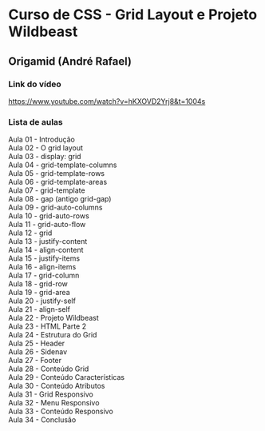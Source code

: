 # Curso de CSS - Grid Layout e Projeto Wildbeast 
## Origamid (André Rafael)  

### Link do vídeo  
<https://www.youtube.com/watch?v=hKXOVD2Yrj8&t=1004s>

### Lista de aulas

Aula 01 - Introdução  
Aula 02 - O grid layout  
Aula 03 - display: grid  
Aula 04 - grid-template-columns  
Aula 05 - grid-template-rows  
Aula 06 - grid-template-areas  
Aula 07 - grid-template  
Aula 08 - gap (antigo grid-gap)  
Aula 09 - grid-auto-columns  
Aula 10 - grid-auto-rows  
Aula 11 - grid-auto-flow  
Aula 12 - grid  
Aula 13 - justify-content  
Aula 14 - align-content  
Aula 15 - justify-items  
Aula 16 - align-items  
Aula 17 - grid-column  
Aula 18 - grid-row  
Aula 19 - grid-area  
Aula 20 - justify-self  
Aula 21 - align-self  
Aula 22 - Projeto Wildbeast  
Aula 23 - HTML Parte 2  
Aula 24 - Estrutura do Grid  
Aula 25 - Header  
Aula 26 - Sidenav  
Aula 27 - Footer  
Aula 28 - Conteúdo Grid  
Aula 29 - Conteúdo Características  
Aula 30 - Conteúdo Atributos  
Aula 31 - Grid Responsivo  
Aula 32 - Menu Responsivo  
Aula 33 - Conteúdo Responsivo  
Aula 34 - Conclusão  
